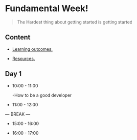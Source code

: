 
# Fundamental Week!

> The Hardest thing about getting started is getting started

  

## Content

  

- [Learning outcomes.](./learning-outcomes.md)

- [Resources.](./resources.md)

  

  

## Day 1

  

- 10:00 - 11:00

  -How to be a good developer


- 11:00 - 12:00


— BREAK —



  
- 15:00 - 16:00

- 16:00 - 17:00








